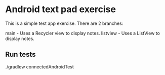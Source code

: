 # Android text pad exercise

This is a simple test app exercise. There are 2 branches:

main - Uses a Recycler view to display notes.
listview - Uses a ListView to display notes.

## Run tests

./gradlew connectedAndroidTest
